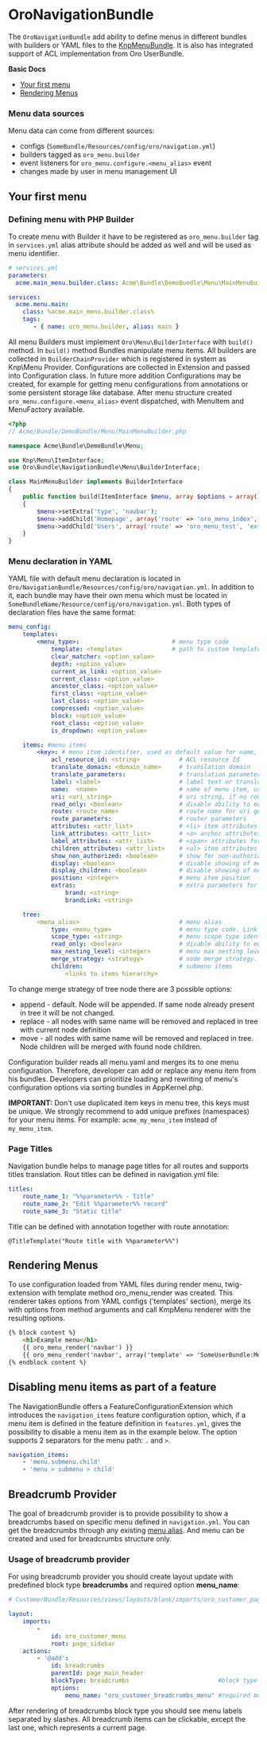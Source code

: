 OroNavigationBundle
===================

The `OroNavigationBundle` add ability to define menus in different bundles with builders or YAML files
to the [KnpMenuBundle](https://github.com/KnpLabs/KnpMenuBundle). It is also has integrated support of
ACL implementation from Oro UserBundle.

**Basic Docs**

* [Your first menu](#first-menu)
* [Rendering Menus](#rendering-menus)

<a name="first-menu"></a>

### Menu data sources

Menu data can come from different sources:

* configs (`SomeBundle/Resources/config/oro/navigation.yml`)
* builders tagged as `oro_menu.builder`
* event listeners for `oro_menu.configure.<menu_alias>` event
* changes made by user in menu management UI

## Your first menu

### Defining menu with PHP Builder

To create menu with Builder it have to be registered as `oro_menu.builder` tag in `services.yml`
alias attribute should be added as well and will be used as menu identifier.

```yaml
# services.yml
parameters:
  acme.main_menu.builder.class: Acme\Bundle\DemoBundle\Menu\MainMenuBuilder

services:
  acme.menu.main:
    class: %acme.main_menu.builder.class%
    tags:
       - { name: oro_menu.builder, alias: main }
```

All menu Builders must implement `Oro\Menu\BuilderInterface` with `build()` method. In `build()` method Bundles manipulate
menu items. All builders are collected in `BuilderChainProvider` which is registered in system as Knp\Menu Provider.
Configurations are collected in Extension and passed into Configuration class. In future more
addition Configurations may be created, for example for getting menu configurations from annotations or some persistent
storage like database. After menu structure created `oro_menu.configure.<menu_alias>` event dispatched, with MenuItem
and MenuFactory available.

``` php
<?php
// Acme/Bundle/DemoBundle/Menu/MainMenuBuilder.php

namespace Acme\Bundle\DemoBundle\Menu;

use Knp\Menu\ItemInterface;
use Oro\Bundle\NavigationBundle\Menu\BuilderInterface;

class MainMenuBuilder implements BuilderInterface
{
    public function build(ItemInterface $menu, array $options = array(), $alias = null)
    {
        $menu->setExtra('type', 'navbar');
        $menu->addChild('Homepage', array('route' => 'oro_menu_index', 'extras' => array('position' => 10)));
        $menu->addChild('Users', array('route' => 'oro_menu_test', 'extras' => array('position' => 2)));
    }
}
```

### Menu declaration in YAML

YAML file with default menu declaration is located in `Oro/NavigationBundle/Resources/config/oro/navigation.yml`.
In addition to it, each bundle may have their own menu which must be located in `SomeBundleName/Resource/config/oro/navigation.yml`.
Both types of declaration files have the same format:

```yaml
menu_config:
    templates:
        <menu_type>:                          # menu type code
            template: <template>              # path to custom template for renderer
            clear_matcher: <option_value>
            depth: <option_value>
            current_as_link: <option_value>
            current_class: <option_value>
            ancestor_class: <option_value>
            first_class: <option_value>
            last_class: <option_value>
            compressed: <option_value>
            block: <option_value>
            root_class: <option_value>
            is_dropdown: <option_value>

    items: #menu items
        <key>: # menu item identifier. used as default value for name, route and label, if it not set in options
            acl_resource_id: <string>           # ACL resource Id
            translate_domain: <domain_name>     # translation domain
            translate_parameters:               # translation parameters
            label: <label>                      # label text or translation string template
            name:  <name>                       # name of menu item, used as default for route
            uri: <uri_string>                   # uri string, if no route parameter set
            read_only: <boolean>                # disable ability to edit menu item in UI
            route: <route_name>                 # route name for uri generation, if not set and uri not set - loads from key
            route_parameters:                   # router parameters
            attributes: <attr_list>             # <li> item attributes
            link_attributes: <attr_list>        # <a> anchor attributes
            label_attributes: <attr_list>       # <span> attributes for text items without link
            children_attributes: <attr_list>    # <ul> item attributes for nested lists
            show_non_authorized: <boolean>      # show for non-authorized users
            display: <boolean>                  # disable showing of menu item
            display_children: <boolean>         # disable showing of menu item children
            position: <integer>                 # menu item position
            extras:                             # extra parameters for container renderer
                brand: <string>
                brandLink: <string>

    tree:
        <menu_alias>                            # menu alias
            type: <menu_type>                   # menu type code. Link to menu template section.
            scope_type: <string>                # menu scope type identifier
            read_only: <boolean>                # disable ability to edit menu in UI
            max_nesting_level: <integer>        # menu max nesting level
            merge_strategy: <strategy>          # node merge strategy. possible strategies are append|replace|move
            children:                           # submenu items
                <links to items hierarchy>
```

To change merge strategy of tree node there are 3 possible options:
 - append - default. Node will be appended. If same node already present in tree it will be not changed.
 - replace - all nodes with same name will be removed and replaced in tree with current node definition
 - move - all nodes with same name will be removed and replaced in tree. Node children will be merged with found node children.

Configuration builder reads all menu.yaml and merges its to one menu configuration. Therefore, developer can add or
replace any menu item from his bundles. Developers can prioritize loading and rewriting of menu's configuration
options via sorting bundles in AppKernel.php.

**IMPORTANT:**  Don't use duplicated item keys in menu tree, this keys must be unique. We strongly recommend to add unique prefixes (namespaces) for your menu items.
For example: `acme_my_menu_item` instead of `my_menu_item`.

### Page Titles

Navigation bundle helps to manage page titles for all routes and supports titles translation.
Rout titles can be defined in navigation.yml file:

```yaml
titles:
    route_name_1: "%%parameter%% - Title"
    route_name_2: "Edit %%parameter%% record"
    route_name_3: "Static title"
```

Title can be defined with annotation together with route annotation:

```
@TitleTemplate("Route title with %%parameter%%")
```

## Rendering Menus

To use configuration loaded from YAML files during render menu, twig-extension with template method oro_menu_render
was created. This renderer takes options from YAML configs ('templates' section), merge its with options from method
arguments and call KmpMenu renderer with the resulting options.

```html
{% block content %}
    <h1>Example menu</h1>
    {{ oro_menu_render('navbar') }}
    {{ oro_menu_render('navbar', array('template' => 'SomeUserBundle:Menu:customdesign.html.twig')) }}
{% endblock content %}
```

## Disabling menu items as part of a feature

The NavigationBundle offers a FeatureConfigurationExtension which introduces the ``navigation_items`` feature configuration
option, which, if a menu item is defined in the feature definition in ``features.yml``, gives the possibility to disable a
menu item as in the example below.
The option supports 2 separators for the menu path: ``.`` and `` > ``.

```yaml
navigation_items:
    - 'menu.submenu.child'
    - 'menu > submenu > child'
```

## Breadcrumb Provider

The goal of breadcrumb provider is to provide possibility to show a breadcrumbs based on specific menu defined in `navigation.yml`.
You can get the breadcrumbs through any existing [menu alias](#menu-declaration-in-yaml). And menu can be created and used for breadcrumbs structure only.

### Usage of breadcrumb provider

For using breadcrumb provider you should create layout update with predefined block type **breadcrumbs** and required option **menu_name**:

```yml
# CustomerBundle/Resources/views/layouts/blank/imports/oro_customer_page/oro_customer_page.yml

layout:
    imports:
        -
            id: oro_customer_menu
            root: page_sidebar
    actions:
        - '@add':
            id: breadcrumbs
            parentId: page_main_header
            blockType: breadcrumbs                         #block type
            options:
                menu_name: "oro_customer_breadcrumbs_menu" #required menu alias
```
After rendering of breadcrumbs block type you should see menu labels separated by slashes. All breadcrumb items can be clickable,
except the last one, which represents a current page.
